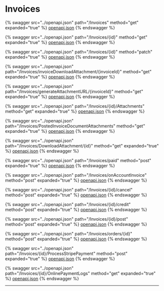 # Invoices

{% swagger src="../openapi.json" path="/Invoices" method="get" expanded="true" %}
[openapi.json](../openapi.json)
{% endswagger %}

{% swagger src="../openapi.json" path="/Invoices/{id}" method="get" expanded="true" %}
[openapi.json](../openapi.json)
{% endswagger %}

{% swagger src="../openapi.json" path="/Invoices/{id}" method="patch" expanded="true" %}
[openapi.json](../openapi.json)
{% endswagger %}

{% swagger src="../openapi.json" path="/Invoices/invoiceDownloadAttachment/{invoiceId}" method="get" expanded="true" %}
[openapi.json](../openapi.json)
{% endswagger %}

{% swagger src="../openapi.json" path="/Invoices/generateAttachmentURL/{invoiceId}" method="get" expanded="true" %}
[openapi.json](../openapi.json)
{% endswagger %}

{% swagger src="../openapi.json" path="/Invoices/{id}/Attachments" method="get" expanded="true" %}
[openapi.json](../openapi.json)
{% endswagger %}

{% swagger src="../openapi.json" path="/Invoices/PostedInvoiceDocumentAttachments" method="get" expanded="true" %}
[openapi.json](../openapi.json)
{% endswagger %}

{% swagger src="../openapi.json" path="/Invoices/DownloadAttachment/{id}" method="get" expanded="true" %}
[openapi.json](../openapi.json)
{% endswagger %}

{% swagger src="../openapi.json" path="/Invoices/paid" method="post" expanded="true" %}
[openapi.json](../openapi.json)
{% endswagger %}

{% swagger src="../openapi.json" path="/Invoices/onAccountInvoice" method="post" expanded="true" %}
[openapi.json](../openapi.json)
{% endswagger %}

{% swagger src="../openapi.json" path="/Invoices/{id}/cancel" method="post" expanded="true" %}
[openapi.json](../openapi.json)
{% endswagger %}

{% swagger src="../openapi.json" path="/Invoices/{id}/credit" method="post" expanded="true" %}
[openapi.json](../openapi.json)
{% endswagger %}

{% swagger src="../openapi.json" path="/Invoices/{id}/post" method="post" expanded="true" %}
[openapi.json](../openapi.json)
{% endswagger %}

{% swagger src="../openapi.json" path="/Invoices/orders/{id}" method="post" expanded="true" %}
[openapi.json](../openapi.json)
{% endswagger %}

{% swagger src="../openapi.json" path="/Invoices/{id}/ProcessStripePayment" method="post" expanded="true" %}
[openapi.json](../openapi.json)
{% endswagger %}

{% swagger src="../openapi.json" path="/Invoices/{id}/OnlinePaymentLogs" method="get" expanded="true" %}
[openapi.json](../openapi.json)
{% endswagger %}

***
